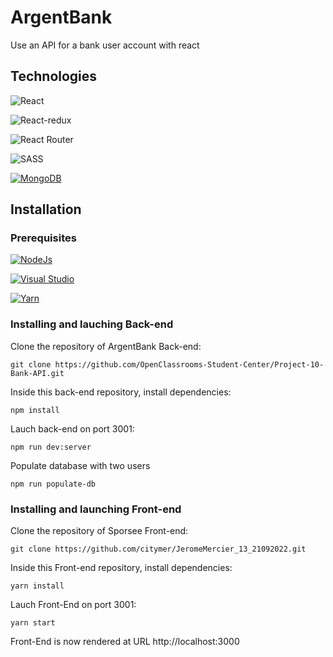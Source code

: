 # ArgentBank

Use an API for a bank user account with react

## Technologies

 ![React](https://img.shields.io/badge/react-V18.2.0-%2320232a.svg?style=for-the-badge&logo=react&logoColor=%2361DAFB)
 
 ![React-redux](https://img.shields.io/badge/react_redux-V8.0.2-%2320232a.svg?style=for-the-badge&logo=react&logoColor=%2361DAFB)
 
 ![React Router](https://img.shields.io/badge/React_Router_Dom-V6.4.0-CA4245?style=for-the-badge&logo=react-router&logoColor=white)
 
 ![SASS](https://img.shields.io/badge/SASS_V1.54.9-hotpink.svg?style=for-the-badge&logo=SASS&logoColor=white)
 
 [![MongoDB](https://img.shields.io/badge/MongoDB-v4.2.22-green.svg)](https://godoc.org/nanomsg.org/go/mangos/v2)


## Installation

### Prerequisites

[![NodeJs](https://img.shields.io/badge/NodeJs-v16.17.0-blue.svg)](https://godoc.org/nanomsg.org/go/mangos/v2)

[![Visual Studio](https://badgen.net/badge/icon/visualstudio?icon=visualstudio&label)](https://visualstudio.microsoft.com)

[![Yarn](https://img.shields.io/badge/Yarn-blue.svg)](https://godoc.org/nanomsg.org/go/mangos/v2)

### Installing and lauching Back-end

Clone the repository of ArgentBank Back-end:

```git clone https://github.com/OpenClassrooms-Student-Center/Project-10-Bank-API.git```

Inside this back-end repository, install dependencies:

```npm install```

Lauch back-end on port 3001:

```npm run dev:server```

Populate database with two users

```npm run populate-db```

### Installing and launching Front-end

Clone the repository of Sporsee Front-end:

```git clone https://github.com/citymer/JeromeMercier_13_21092022.git ```

Inside this Front-end repository, install dependencies:

```yarn install```

Lauch Front-End on port 3001:

```yarn start```

Front-End is now rendered at URL http://localhost:3000





